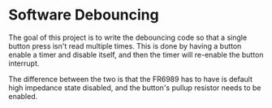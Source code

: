 # Software Debouncing
The goal of this project is to write the debouncing code so that a single button press isn't read multiple times. 
This is done by having a button enable a timer and disable itself, and then the timer will re-enable the button interrupt.

The difference between the two is that the FR6989 has to have is default high impedance state disabled, and the button's 
pullup resistor needs to be enabled.